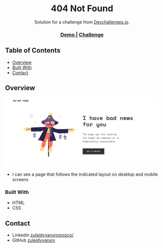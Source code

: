 
<h1 align="center">404 Not Found</h1>

<div align="center">
   Solution for a challenge from  <a href="http://devchallenges.io" target="_blank">Devchallenges.io</a>.
</div>

<div align="center">
  <h3>
    <a href="https://challenge-404.netlify.app/">
      Demo
    </a>
    <span> | </span>
    <a href="https://legacy.devchallenges.io/challenges/wBunSb7FPrIepJZAg0sY">
      Challenge
    </a>
  </h3>
</div>

## Table of Contents

- [Overview](#overview)
- [Built With](#built-with)
- [Contact](#contact)

## Overview

![screenshot](https://raw.githubusercontent.com/zuleidyyaruro/css_challenges/main/404-not-found-master/assets/img/screencapture-mobile.png)


-  I can see a page that follows the indicated layout on desktop and mobile screens

### Built With

- HTML
- CSS

## Contact

- Linkedin [zuleidyyaruroorozco/](https://www.linkedin.com/in/zuleidyyaruroorozco/)
- GitHub [zuleidyyaruro](https://github.com/zuleidyyaruro)
